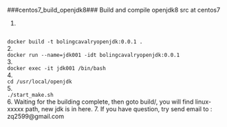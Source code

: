 ###centos7_build_openjdk8###
Build and compile openjdk8 src at centos7

1. 
<code>
docker build -t bolingcavalryopenjdk:0.0.1 .
</code>
2. 
<code>
docker run --name=jdk001 -idt bolingcavalryopenjdk:0.0.1
</code> 
3. 
<code>
docker exec -it jdk001 /bin/bash
</code>
4. 
<code>
cd /usr/local/openjdk
</code>
5. 
<code>
./start_make.sh
</code>
6. Waiting for the building complete, then goto build/, you will find linux-xxxxx path, new jdk is in here.
7. If you have question, try send email to : zq2599@gmail.com
